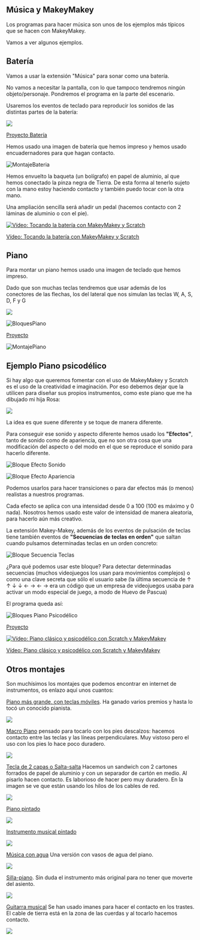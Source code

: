 ## Música y MakeyMakey

Los programas para hacer música son unos de los ejemplos más típicos que se hacen con MakeyMakey.

Vamos a ver algunos ejemplos.

## Batería

Vamos a usar la extensión "Música" para sonar como una batería.

No vamos a necesitar la pantalla, con lo que tampoco tendremos ningún objeto/personaje. Pondremos el programa en la parte del escenario.

Usaremos los eventos de teclado para reproducir los sonidos de las distintas partes de la batería:

![](./images/MMBateria.png)

[Proyecto Batería](https://scratch.mit.edu/projects/401021028/)

Hemos usado una imagen de batería que hemos impreso y hemos usado encuadernadores para que hagan contacto.


![MontajeBateria](./images/MontajeBateria.png)

Hemos envuelto la baqueta (un bolígrafo) en papel de aluminio, al que hemos conectado la pinza negra de Tierra. De esta forma al tenerlo sujeto con la mano estoy haciendo contacto y también puedo tocar con la otra mano.

Una ampliación sencilla será añadir un pedal (hacemos contacto con 2 láminas de aluminio o con el pie).

[![Vídeo: Tocando la batería con MakeyMakey y Scratch](https://img.youtube.com/vi/WHG7o5EjoTY/0.jpg)](https://youtu.be/WHG7o5EjoTY)


[Vídeo: Tocando la batería con MakeyMakey y Scratch](https://youtu.be/WHG7o5EjoTY)



## Piano

Para montar un piano hemos usado una imagen de teclado que hemos impreso.

Dado que son muchas teclas tendremos que usar además de los conectores de las flechas, los del lateral que nos simulan las teclas W, A, S, D, F y G

![](./images/piano-307653_960_720.png)



![BloquesPiano](./images/BloquesPiano.png)

[Proyecto](https://scratch.mit.edu/projects/401028271/)

![MontajePiano](./images/MontajePiano.png)

## Ejemplo Piano psicodélico

Si hay algo que queremos fomentar con el uso de MakeyMakey y Scratch es el uso de la creatividad e imaginación. Por eso debemos dejar que la utilicen para diseñar sus propios instrumentos, como este piano que me ha dibujado mi hija Rosa:

![](./images/Pianopsicodelico.jpg)

La idea es que suene diferente y se toque de manera diferente.

Para conseguir ese sonido y aspecto diferente hemos usado los **"Efectos"**, tanto de sonido como de apariencia, que no son otra cosa que una modificación del aspecto o del modo en el que se reproduce el sonido para hacerlo diferente.

![Bloque Efecto Sonido](./images/BloqueEfectoSonido.png)

![Bloque Efecto Apariencia](./images/BloqueEfectoApariencia.png)

Podemos usarlos para hacer transiciones o para dar efectos más (o menos) realistas a nuestros programas.

Cada efecto se aplica con una intensidad desde 0 a 100 (100 es máximo y 0 nada). Nosotros hemos usado este valor de intensidad de manera aleatoria, para hacerlo aún más creativo.

La extensión Makey-Makey, además de los eventos de pulsación de teclas tiene también eventos de **"Secuencias de teclas en orden"** que saltan cuando pulsamos determinadas teclas en un orden concreto:

![Bloque Secuencia Teclas](./images/BloqueMMSecuenciaTeclas.png)

¿Para qué podemos usar este bloque? Para detectar determinadas secuencias (muchos videojuegos los usan para movimientos complejos) o como una clave secreta que sólo el usuario sabe (la última secuencia de ↑  ↑  ↓  ↓  ←  →  ← → era un código que un empresa de videojuegos usaba para activar un modo especial de juego, a modo de Huevo de Pascua)

El programa queda así:

![Bloques Piano Psicodélico](./images/MMBloquesPianoPsicodelico.png)

[Proyecto](https://scratch.mit.edu/projects/400209476)

[![Vídeo: Piano clásico y psicodélico con Scratch y MakeyMakey](https://img.youtube.com/vi/5UY0iAJ3UWY/0.jpg)](https://youtu.be/5UY0iAJ3UWY)


[Vídeo: Piano clásico y psicodélico con Scratch y MakeyMakey](https://youtu.be/5UY0iAJ3UWY)

## Otros montajes

Son muchísimos los montajes que podemos encontrar en internet de instrumentos, os enlazo aquí unos cuantos:


[Piano más grande, con teclas móviles](https://www.instructables.com/id/Educational-Makey-Makey-Piano/). Ha ganado varios premios y hasta lo tocó un conocido pianista.

![](https://content.instructables.com/FXV/C0RD/K76EGJEB/FXVC0RDK76EGJEB.LARGE.jpg?auto=webp&frame=1&width=336&height=1024&fit=bounds    )

[Macro Piano](https://makeymakey.com/blogs/how-to-instructions/oversized-and-portable-floor-piano) pensado para tocarlo con los pies descalzos: hacemos contacto entre las teclas y las líneas perpendiculares. Muy vistoso pero el uso con los pies lo hace poco duradero.

![](./images/2046_stepthree2_large.png)

[Tecla de 2 capas o Salta-salta](https://makeymakey.com/blogs/how-to-instructions/makey-makey-run-and-jump-game-pad) Hacemos un sandwich con 2 cartones forrados de papel de aluminio y con un separador de cartón en medio. Al pisarlo hacen contacto. Es laborioso de hacer pero muy duradero. En la imagen se ve que están usando los hilos de los cables de red.

![](https://cdn.shopify.com/s/files/1/0162/8612/files/283_StepSix_large.png?v=1558473420)

[Piano pintado](https://www.instructables.com/id/Graphite-Piano-Keyboard-with-MaKey-MaKey-and-Scrat/)

![](./images/PianoPintado.jpg)

[Instrumento musical pintado](https://makeymakey.com/blogs/how-to-instructions/lesson-four-draw-a-playable-instrument)

![](https://cdn.shopify.com/s/files/1/0162/8612/files/Image_from_iOS_3_1024x1024.jpg?v=1567643521)


[Música con agua](https://makeymakey.com/blogs/how-to-instructions/musical-water-with-soundplant) Una versión con vasos de agua del piano.

![](https://cdn.shopify.com/s/files/1/0162/8612/articles/musical_water_main-01_1400x.png?v=1563223957)

[Silla-piano](https://makeymakey.com/blogs/how-to-instructions/piano-chair). Sin duda el instrumento más original para no tener que moverte del asiento.

![](https://cdn.shopify.com/s/files/1/0162/8612/files/2094_StepOne1_large.png?v=1558624704)


[Guitarra musical](https://makeymakey.com/blogs/how-to-instructions/creating-a-guitar-in-scratch-or-soundplant) Se han usado imanes para hacer el contacto en los trastes. El cable de tierra está en la zona de las cuerdas y al tocarlo hacemos contacto.

![](https://cdn.shopify.com/s/files/1/0162/8612/files/1484-StepFive_large.png?v=1558551537)
